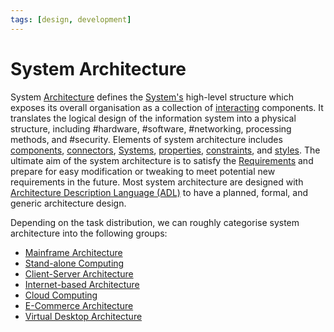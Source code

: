 ```yaml
---
tags: [design, development]
---
```


# System Architecture

System [Architecture](202304201731.md) defines the [System's](202303242148.md)
high-level structure which exposes its overall organisation as a collection of
[interacting](202303242118.md) components. It translates the logical design of
the information system into a physical structure, including #hardware,
#software, #networking, processing methods, and #security. Elements of system
architecture includes [components](202303250940.md),
[connectors](202303250943.md), [Systems](202303242148.md),
[properties](202303250953.md), [constraints](202303250956.md), and
[styles](202303250958.md). The ultimate aim of the system architecture is to
satisfy the [Requirements](202303251303.md) and prepare for easy modification or
tweaking to meet potential new requirements in the future. Most system
architecture are designed with [Architecture Description Language (ADL)](202303242159.md)
to have a planned, formal, and generic architecture design.

Depending on the task distribution, we can roughly categorise system
architecture into the following groups:
- [Mainframe Architecture](202304202043.md)
- [Stand-alone Computing](202304202047.md)
- [Client-Server Architecture](202304202049.md)
- [Internet-based Architecture](202304211051.md)
- [Cloud Computing](202210012158.md)
- [E-Commerce Architecture](202304211145.md)
- [Virtual Desktop Architecture](202304211604.md)
